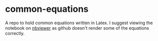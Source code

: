 # common-equations
A repo to hold common equations written in Latex. I suggest viewing the notebook on [nbviewer](https://nbviewer.jupyter.org/github/ctufts/common-equations/blob/master/common_equations.ipynb) as github doesn't render some of the equations correctly. 
